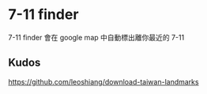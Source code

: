 # 7-11 finder

7-11 finder 會在 google map 中自動標出離你最近的 7-11

## Kudos

<https://github.com/leoshiang/download-taiwan-landmarks>
